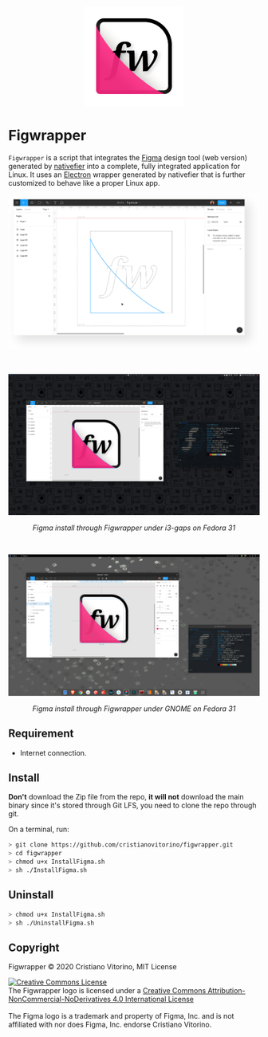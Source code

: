 <p align="center">
    <img src="https://raw.githubusercontent.com/cristianovitorino/figwrapper/master/Images/icon.png"
    alt="icon"/>
</p>

# Figwrapper

`Figwrapper` is a script that integrates the [Figma](https://www.figma.com/) design tool (web version) generated by [nativefier](https://github.com/jiahaog/nativefier) into a complete, fully integrated application for Linux. It uses an [Electron](https://github.com/electron/electron) wrapper generated by nativefier that is further customized to behave like a proper Linux app.

<p align="center">
    <img src="https://raw.githubusercontent.com/cristianovitorino/figwrapper/master/Images/screenshot.png"
    alt="screenshot"/>
</p>
<br>
<p align="center">
    <img src="https://raw.githubusercontent.com/cristianovitorino/figwrapper/master/Images/screnshot-2.png"
    alt="screenshot-2"/>
</p>
<p align="center"><i>Figma install through Figwrapper under i3-gaps on Fedora 31</i></p>
<br>
<p align="center">
    <img src="https://raw.githubusercontent.com/cristianovitorino/figwrapper/master/Images/screenshot-3.png"
    alt="screenshot-3"/>
</p>
</p>
<p align="center"><i>Figma install through Figwrapper under GNOME on Fedora 31</i></p>

## Requirement
* Internet connection.

## Install
**Don't** download the Zip file from the repo, **it will not** download the main binary since it's stored through Git LFS, you need to clone the repo through git.

On a terminal, run:

```bash
> git clone https://github.com/cristianovitorino/figwrapper.git
> cd figwrapper
> chmod u+x InstallFigma.sh
> sh ./InstallFigma.sh
```

## Uninstall

```bash
> chmod u+x InstallFigma.sh
> sh ./UninstallFigma.sh
```

## Copyright

Figwrapper © 2020 Cristiano Vitorino, MIT License

<div>
<a rel="license" href="http://creativecommons.org/licenses/by-nc-nd/4.0/"><img alt="Creative Commons License" style="border-width:0" src="https://i.creativecommons.org/l/by-nc-nd/4.0/80x15.png" /></a><br />The Figwrapper logo is licensed under a <a rel="license" href="http://creativecommons.org/licenses/by-nc-nd/4.0/">Creative Commons Attribution-NonCommercial-NoDerivatives 4.0 International License</a>
</div>
<br>
The Figma logo is a trademark and property of Figma, Inc. and is not affiliated with nor does Figma, Inc. endorse Cristiano Vitorino.
